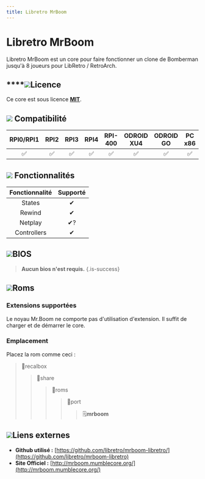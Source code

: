 ```yaml
---
title: Libretro MrBoom
---
```


# Libretro MrBoom

Libretro MrBoom est un core pour faire fonctionner un clone de Bomberman jusqu'à 8 joueurs pour LibRetro / RetroArch.

## \*\*\*\*![](/migration-images/emulateurs/ports/mrboom/gerald-g-parchment-background-or-border-5.svg)**Licence**

Ce core est sous licence [**MIT**](https://github.com/libretro/mrboom-libretro/blob/master/LICENSE).

## ![](/migration-images/emulateurs/ports/mrboom/compatibility.png) Compatibilité

| RPI0/RPI1 | RPI2 | RPI3 | RPI4 | RPI-400 | ODROID XU4 | ODROID GO | PC x86 | PC X86\_64 |
| :---: | :---: | :---: | :---: | :---: | :---: | :---: | :---: | :---: |
| ✅ | ✅ | ✅ | ✅ | ✅ | ✅ | ✅ | ✅ | ✅ |

## ![](/migration-images/emulateurs/ports/mrboom/cogwheel-145804_640.png) Fonctionnalités

| **Fonctionnalité** | **Supporté** |
| :---: | :---: |
| States | ✔ |
| Rewind | ✔ |
| Netplay | ✔? |
| Controllers | ✔ |

## ![](/migration-images/emulateurs/ports/mrboom/tqfp32.svg)BIOS


>**Aucun bios n'est requis.**
{.is-success}

## ![](/migration-images/emulateurs/ports/mrboom/rom-30098_640.png)**Roms**

### **Extensions supportées**

Le noyau Mr.Boom ne comporte pas d'utilisation d'extension. Il suffit de charger et de démarrer le core.

### **Emplacement**

Placez la rom comme ceci : 

> 📁recalbox
>
> > 📁share
> >
> > > 📁roms
> > >
> > > > 📁port
> > > >
> > > > > 🗒**mrboom**

## ![](/migration-images/emulateurs/ports/mrboom/kisspng-web-development-world-wide-web-computer-icons-webs-world-wide-web-icon-png-5ab05c24477216.4540070115215073642927.png)**Liens externes**

* **Github utilisé :** [https://github.com/libretro/mrboom-libretro/](https://github.com/libretro/mrboom-libretro)
* **Site Officiel :** [http://mrboom.mumblecore.org/](http://mrboom.mumblecore.org/)

